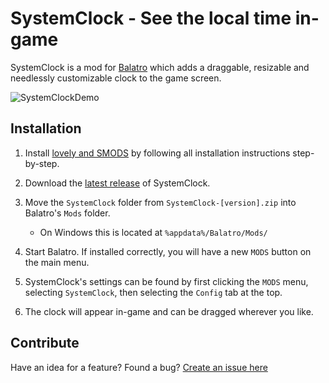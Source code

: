 # SystemClock - See the local time in-game
SystemClock is a mod for [Balatro](https://store.steampowered.com/app/2379780/Balatro/) which adds a draggable, resizable and needlessly customizable clock to the game screen.

![SystemClockDemo](https://github.com/user-attachments/assets/8646827d-88a8-431b-ae43-0040dbd5f73d)

## Installation
1. Install [lovely and SMODS](https://github.com/Steamodded/smods/wiki) by following all installation instructions step-by-step.
   
2. Download the [latest release](https://github.com/Breezebuilder/SystemClock/releases/latest) of SystemClock.
   
3. Move the `SystemClock` folder from `SystemClock-[version].zip` into Balatro's `Mods` folder.
    - On Windows this is located at `%appdata%/Balatro/Mods/`
    
4. Start Balatro. If installed correctly, you will have a new `MODS` button on the main menu.
   
5. SystemClock's settings can be found by first clicking the `MODS` menu, selecting `SystemClock`, then selecting the `Config` tab at the top.

7. The clock will appear in-game and can be dragged wherever you like.


## Contribute
Have an idea for a feature? Found a bug?
[Create an issue here](https://github.com/Breezebuilder/SystemClock/issues/)
